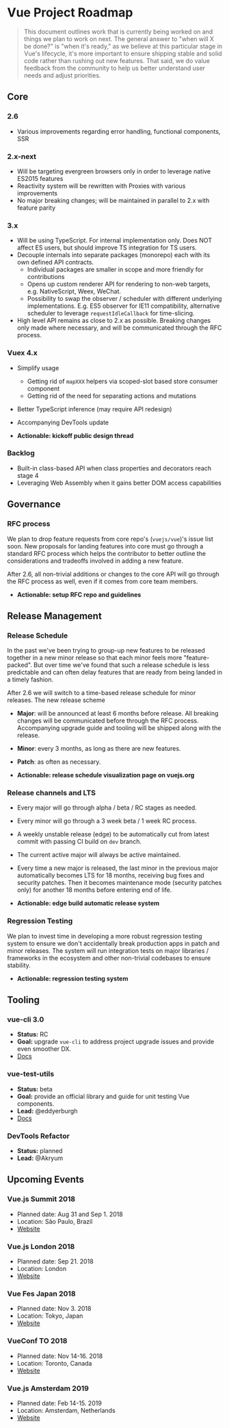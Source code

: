 # Vue Project Roadmap

> This document outlines work that is currently being worked on and things we plan to work on next. The general answer to "when will X be done?" is "when it's ready," as we believe at this particular stage in Vue's lifecycle, it's more important to ensure shipping stable and solid code rather than rushing out new features. That said, we do value feedback from the community to help us better understand user needs and adjust priorities.

## Core

### 2.6

* Various improvements regarding error handling, functional components, SSR

### 2.x-next

* Will be targeting evergreen browsers only in order to leverage native ES2015 features
* Reactivity system will be rewritten with Proxies with various improvements
* No major breaking changes; will be maintained in parallel to 2.x with feature parity

### 3.x

- Will be using TypeScript. For internal implementation only. Does NOT affect ES users, but should improve TS integration for TS users.
- Decouple internals into separate packages (monorepo) each with its own defined API contracts.
  - Individual packages are smaller in scope and more friendly for contributions
  - Opens up custom renderer API for rendering to non-web targets, e.g. NativeScript, Weex, WeChat.
  - Possibility to swap the observer / scheduler with different underlying implementations. E.g. ES5 observer for IE11 compatibility, alternative scheduler to leverage `requestIdleCallback` for time-slicing.
- High level API remains as close to 2.x as possible. Breaking changes only made where necessary, and will be communicated through the RFC process.

### Vuex 4.x

- Simplify usage
  - Getting rid of `mapXXX` helpers via scoped-slot based store consumer component
  - Getting rid of the need for separating actions and mutations
- Better TypeScript inference (may require API redesign)
- Accompanying DevTools update

- **Actionable: kickoff public design thread**

### Backlog

* Built-in class-based API when class properties and decorators reach stage 4
* Leveraging Web Assembly when it gains better DOM access capabilities

## Governance

### RFC process

We plan to drop feature requests from core repo's (`vuejs/vue`)'s issue list soon. New proposals for landing features into core must go through a standard RFC process which helps the contributor to better outline the considerations and tradeoffs involved in adding a new feature.

After 2.6, all non-trivial additions or changes to the core API will go through the RFC process as well, even if it comes from core team members.

- **Actionable: setup RFC repo and guidelines**

## Release Management

### Release Schedule

In the past we've been trying to group-up new features to be released together in a new minor release so that each minor feels more "feature-packed". But over time we've found that such a release schedule is less predictable and can often delay features that are ready from being landed in a timely fashion.

After 2.6 we will switch to a time-based release schedule for minor releases. The new release scheme

- **Major**: will be announced at least 6 months before release. All breaking changes will be communicated before through the RFC process. Accompanying upgrade guide and tooling will be shipped along with the release.

- **Minor**: every 3 months, as long as there are new features.

- **Patch**: as often as necessary.

- **Actionable: release schedule visualization page on vuejs.org**

### Release channels and LTS

- Every major will go through alpha / beta / RC stages as needed.

- Every minor will go through a 3 week beta / 1 week RC process.

- A weekly unstable release (edge) to be automatically cut from latest commit with passing CI build on `dev` branch.

- The current active major will always be active maintained.

- Every time a new major is released, the last minor in the previous major automatically becomes LTS for 18 months, receiving bug fixes and security patches. Then it becomes maintenance mode (security patches only) for another 18 months before entering end of life.

- **Actionable: edge build automatic release system**

### Regression Testing

We plan to invest time in developing a more robust regression testing system to ensure we don't accidentally break production apps in patch and minor releases. The system will run integration tests on major libraries / frameworks in the ecosystem and other non-trivial codebases to ensure stability.

- **Actionable: regression testing system**

## Tooling

### vue-cli 3.0

* **Status:** RC
* **Goal:** upgrade `vue-cli` to address project upgrade issues and provide even smoother DX.
* [Docs](https://cli.vuejs.org)

### vue-test-utils

* **Status:** beta
* **Goal:** provide an official library and guide for unit testing Vue components.
* **Lead:** @eddyerburgh
* [Docs](https://vue-test-utils.vuejs.org/)

### DevTools Refactor

- **Status:** planned
- **Lead:** @Akryum

## Upcoming Events

### Vue.js Summit 2018

* Planned date: Aug 31 and Sep 1. 2018
* Location: São Paulo, Brazil
* [Website](https://vuejssummit.com/en)

### Vue.js London 2018

* Planned date: Sep 21. 2018
* Location: London
* [Website](https://vuejs.london)

### Vue Fes Japan 2018

* Planned date: Nov 3. 2018
* Location: Tokyo, Japan
* [Website](https://vuefes.jp)

### VueConf TO 2018

* Planned date: Nov 14-16. 2018
* Location: Toronto, Canada
* [Website](https://vuetoronto.com)

### Vue.js Amsterdam 2019

* Planned date: Feb 14-15. 2019
* Location: Amsterdam, Netherlands
* [Website](https://www.vuejs.amsterdam)
